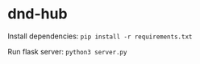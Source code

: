 # dnd-hub

Install dependencies: `pip install -r requirements.txt`

Run flask server: `python3 server.py`
